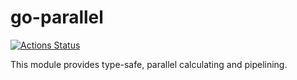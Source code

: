 # go-parallel
[![Actions Status](https://github.com/bizenn/go-parallel/workflows/Go/badge.svg)](https://github.com/bizenn/go-parallel/actions/workflows/go.yml)

This module provides type-safe, parallel calculating and pipelining.
